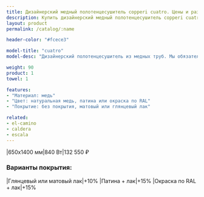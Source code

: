 ```yaml
---
title: Дизайнерский медный полотенцесушитель copperi cuatro. Цены и размеры.
description: Купить дизайнерский медный полотенцесушитель copperi cuatro в Москве по цене производителя.
layout: product
permalink: /catalog/:name

header-color: "#fcece3"

model-title: "cuatro"
model-desc: "Дизайнерский полотенцесушитель из медных труб. Мы обязательно когда-нибудь придумаем крутое описание для этой модели, но сейчас совсем не до того. Посмотрите пока на картинки, всё и так понятно. А если не понятно, позвоните нам и мы всё расскажем. Или напишите, если не любите звонить."

weight: 90
product: 1
towel: 1

features:
- "Материал: медь"
- "Цвет: натуральная медь, патина или окраска по RAL"
- "Покрытие: без покрытия, матовый или глянцевый лак"

related:
- el-camino
- caldera
- escala
---
```

|650x1400 мм|840 Вт|132 550 ₽

### Варианты покрытия:

|Глянцевый или матовый лак|+10%
|Патина + лак|+15%
|Окраска по RAL + лак|+15%
